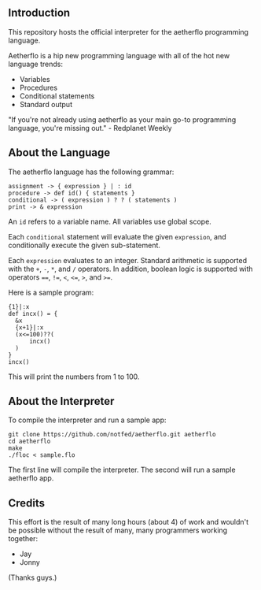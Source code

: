 ## Introduction

This repository hosts the official interpreter for the aetherflo programming language.

Aetherflo is a hip new programming language with all of the hot new language trends:

- Variables
- Procedures
- Conditional statements
- Standard output

"If you're not already using aetherflo as your main go-to programming language, you're missing out." - Redplanet Weekly


## About the Language

The aetherflo language has the following grammar:

    assignment -> { expression } | : id
    procedure -> def id() { statements }
    conditional -> ( expression ) ? ? ( statements )
    print -> & expression

An `id` refers to a variable name. All variables use global scope.

Each `conditional` statement will evaluate the given `expression`, and conditionally execute the given sub-statement.

Each `expression`  evaluates to an integer.  Standard arithmetic is supported with the `+`, `-`, `*`, and `/` operators.  In addition, boolean logic is supported with operators `==`, `!=`, `<`, `<=`, `>`, and `>=`.

Here is a sample program:

    {1}|:x
    def incx() = {
      &x
      {x+1}|:x
      (x<=100)??(
          incx()
      )
    }
    incx()

This will print the numbers from 1 to 100.

## About the Interpreter

To compile the interpreter and run a sample app:

    git clone https://github.com/notfed/aetherflo.git aetherflo
    cd aetherflo
    make
    ./floc < sample.flo

The first line will compile the interpreter. The second will run a sample aetherflo app.

## Credits

This effort is the result of many long hours (about 4) of work and wouldn't be possible without the result of many, many programmers working together:
- Jay
- Jonny

(Thanks guys.)

